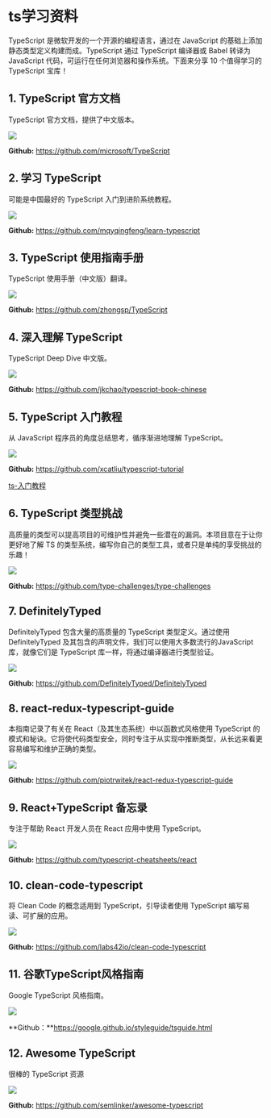 # ts学习资料

TypeScript 是微软开发的一个开源的编程语言，通过在 JavaScript 的基础上添加静态类型定义构建而成。TypeScript 通过 TypeScript 编译器或 Babel 转译为 JavaScript 代码，可运行在任何浏览器和操作系统。下面来分享 10 个值得学习的 TypeScript 宝库！

## 1. TypeScript 官方文档

TypeScript 官方文档，提供了中文版本。

![](../../\imgs\ts-study-1.png)

**Github:** https://github.com/microsoft/TypeScript

## 2. 学习 TypeScript

可能是中国最好的 TypeScript 入门到进阶系统教程。

![](../../\imgs\ts-study-2.png)

**Github:** https://github.com/mqyqingfeng/learn-typescript

## 3. TypeScript 使用指南手册

TypeScript 使用手册（中文版）翻译。

![](../../\imgs\ts-study-3.png)

**Github:** https://github.com/zhongsp/TypeScript

## 4. 深入理解 TypeScript

TypeScript Deep Dive 中文版。

![](../../\imgs\ts-study-4.png)

**Github:** https://github.com/jkchao/typescript-book-chinese

## 5. TypeScript 入门教程

从 JavaScript 程序员的角度总结思考，循序渐进地理解 TypeScript。

![](../../\imgs\ts-study-5.png)

**Github:** https://github.com/xcatliu/typescript-tutorial

[ts-入门教程](https://ts.xcatliu.com/advanced/declaration-merging.html)

## 6. TypeScript 类型挑战

高质量的类型可以提高项目的可维护性并避免一些潜在的漏洞。本项目意在于让你更好地了解 TS 的类型系统，编写你自己的类型工具，或者只是单纯的享受挑战的乐趣！

![](../../\imgs\ts-study-6.png)

**Github:** https://github.com/type-challenges/type-challenges

## 7. DefinitelyTyped

DefinitelyTyped 包含大量的高质量的 TypeScript 类型定义。通过使用 DefinitelyTyped 及其包含的声明文件，我们可以使用大多数流行的JavaScript库，就像它们是 TypeScript 库一样，将通过编译器进行类型验证。

![](../../\imgs\ts-study-7.png)

**Github:** https://github.com/DefinitelyTyped/DefinitelyTyped

## 8. react-redux-typescript-guide

本指南记录了有关在 React（及其生态系统）中以函数式风格使用 TypeScript 的模式和秘诀。它将使代码类型安全，同时专注于从实现中推断类型，从长远来看更容易编写和维护正确的类型。

![](../../\imgs\ts-study-8.png)

**Github:** https://github.com/piotrwitek/react-redux-typescript-guide

## 9. React+TypeScript 备忘录

专注于帮助 React 开发人员在 React 应用中使用 TypeScript。

![](../../\imgs\ts-study-9.png)

**Github:** https://github.com/typescript-cheatsheets/react

## 10. clean-code-typescript

将 Clean Code 的概念适用到 TypeScript，引导读者使用 TypeScript 编写易读、可扩展的应用。

![](../../\imgs\ts-study-10.png)

**Github:** https://github.com/labs42io/clean-code-typescript

## 11. 谷歌TypeScript风格指南

Google TypeScript 风格指南。

![](../../\imgs\ts-study-11.png)

**Github：**https://google.github.io/styleguide/tsguide.html

## 12. Awesome TypeScript

很棒的 TypeScript 资源

![](../../\imgs\ts-study-12.png)

**Github:** https://github.com/semlinker/awesome-typescript

